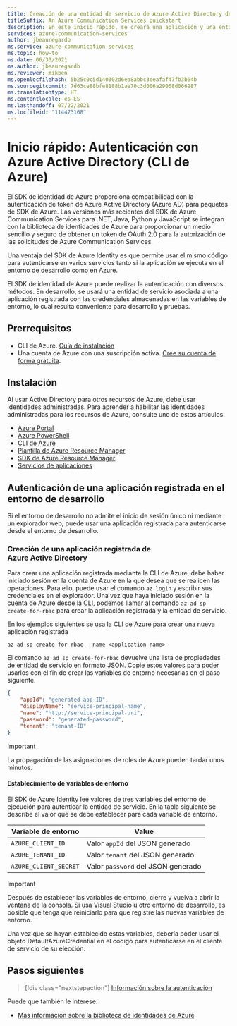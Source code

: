 ```yaml
---
title: Creación de una entidad de servicio de Azure Active Directory desde la CLI de Azure
titleSuffix: An Azure Communication Services quickstart
description: En este inicio rápido, se creará una aplicación y una entidad de servicio para realizar la autenticación con Azure Communication Services.
services: azure-communication-services
author: jbeauregardb
ms.service: azure-communication-services
ms.topic: how-to
ms.date: 06/30/2021
ms.author: jbeauregardb
ms.reviewer: mikben
ms.openlocfilehash: 5b25c0c5d140302d6ea8abbc3eeafaf47fb3b64b
ms.sourcegitcommit: 7d63ce88bfe8188b1ae70c3d006a29068d066287
ms.translationtype: HT
ms.contentlocale: es-ES
ms.lasthandoff: 07/22/2021
ms.locfileid: "114473168"
---
```

# <a name="quickstart-authenticate-using-azure-active-directory-azure-cli"></a>Inicio rápido: Autenticación con Azure Active Directory (CLI de Azure)

El SDK de identidad de Azure proporciona compatibilidad con la autenticación de token de Azure Active Directory (Azure AD) para paquetes de SDK de Azure. Las versiones más recientes del SDK de Azure Communication Services para .NET, Java, Python y JavaScript se integran con la biblioteca de identidades de Azure para proporcionar un medio sencillo y seguro de obtener un token de OAuth 2.0 para la autorización de las solicitudes de Azure Communication Services.

Una ventaja del SDK de Azure Identity es que permite usar el mismo código para autenticarse en varios servicios tanto si la aplicación se ejecuta en el entorno de desarrollo como en Azure. 

El SDK de identidad de Azure puede realizar la autenticación con diversos métodos. En desarrollo, se usará una entidad de servicio asociada a una aplicación registrada con las credenciales almacenadas en las variables de entorno, lo cual resulta conveniente para desarrollo y pruebas.

## <a name="prerequisites"></a>Prerrequisitos

 - CLI de Azure. [Guía de instalación](/cli/azure/install-azure-cli)
 - Una cuenta de Azure con una suscripción activa. [Cree su cuenta de forma gratuita](https://azure.microsoft.com/free).

## <a name="setting-up"></a>Instalación

Al usar Active Directory para otros recursos de Azure, debe usar identidades administradas. Para aprender a habilitar las identidades administradas para los recursos de Azure, consulte uno de estos artículos:

- [Azure Portal](../../../active-directory/managed-identities-azure-resources/qs-configure-portal-windows-vm.md)
- [Azure PowerShell](../../../active-directory/managed-identities-azure-resources/qs-configure-powershell-windows-vm.md)
- [CLI de Azure](../../../active-directory/managed-identities-azure-resources/qs-configure-cli-windows-vm.md)
- [Plantilla de Azure Resource Manager](../../../active-directory/managed-identities-azure-resources/qs-configure-template-windows-vm.md)
- [SDK de Azure Resource Manager](../../../active-directory/managed-identities-azure-resources/qs-configure-sdk-windows-vm.md)
- [Servicios de aplicaciones](../../../app-service/overview-managed-identity.md)

## <a name="authenticate-a-registered-application-in-the-development-environment"></a>Autenticación de una aplicación registrada en el entorno de desarrollo

Si el entorno de desarrollo no admite el inicio de sesión único ni mediante un explorador web, puede usar una aplicación registrada para autenticarse desde el entorno de desarrollo.

### <a name="creating-an-azure-active-directory-registered-application"></a>Creación de una aplicación registrada de Azure Active Directory

Para crear una aplicación registrada mediante la CLI de Azure, debe haber iniciado sesión en la cuenta de Azure en la que desea que se realicen las operaciones. Para ello, puede usar el comando `az login` y escribir sus credenciales en el explorador. Una vez que haya iniciado sesión en la cuenta de Azure desde la CLI, podemos llamar al comando `az ad sp create-for-rbac` para crear la aplicación registrada y la entidad de servicio.

En los ejemplos siguientes se usa la CLI de Azure para crear una nueva aplicación registrada

```azurecli
az ad sp create-for-rbac --name <application-name> 
```

El comando `az ad sp create-for-rbac` devuelve una lista de propiedades de entidad de servicio en formato JSON. Copie estos valores para poder usarlos con el fin de crear las variables de entorno necesarias en el paso siguiente.

```json
{
    "appId": "generated-app-ID",
    "displayName": "service-principal-name",
    "name": "http://service-principal-uri",
    "password": "generated-password",
    "tenant": "tenant-ID"
}
```
> [!IMPORTANT]
> La propagación de las asignaciones de roles de Azure pueden tardar unos minutos.

#### <a name="set-environment-variables"></a>Establecimiento de variables de entorno

El SDK de Azure Identity lee valores de tres variables del entorno de ejecución para autenticar la entidad de servicio. En la tabla siguiente se describe el valor que se debe establecer para cada variable de entorno.

| Variable de entorno  | Value                                    |
| --------------------- | ---------------------------------------- |
| `AZURE_CLIENT_ID`     | Valor `appId` del JSON generado    |
| `AZURE_TENANT_ID`     | Valor `tenant` del JSON generado   |
| `AZURE_CLIENT_SECRET` | Valor `password` del JSON generado |

> [!IMPORTANT]
> Después de establecer las variables de entorno, cierre y vuelva a abrir la ventana de la consola. Si usa Visual Studio u otro entorno de desarrollo, es posible que tenga que reiniciarlo para que registre las nuevas variables de entorno.

Una vez que se hayan establecido estas variables, debería poder usar el objeto DefaultAzureCredential en el código para autenticarse en el cliente de servicio de su elección.

## <a name="next-steps"></a>Pasos siguientes

> [!div class="nextstepaction"]
> [Información sobre la autenticación](../../concepts/authentication.md)

Puede que también le interese:

- [Más información sobre la biblioteca de identidades de Azure](/dotnet/api/overview/azure/identity-readme)
